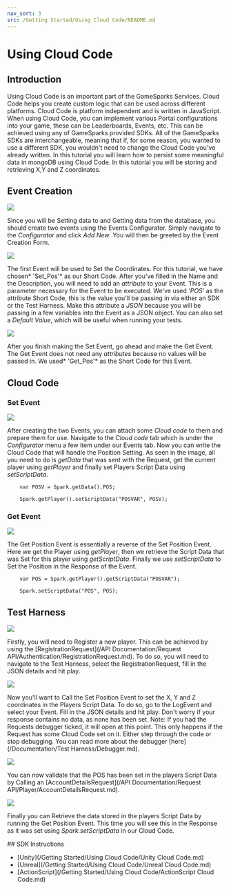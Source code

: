 ```yaml
---
nav_sort: 3
src: /Getting Started/Using Cloud Code/README.md
---
```


# Using Cloud Code

## Introduction

Using Cloud Code is an important part of the GameSparks Services. Cloud Code helps you create custom logic that can be used across different platforms. Cloud Code is platform independent and is written in JavaScript. When using Cloud Code, you can implement various Portal configurations into your game, these can be Leaderboards, Events, etc. This can be achieved using any of GameSparks provided SDKs. All of the GameSparks SDKs are interchangeable, meaning that if, for some reason, you wanted to use a different SDK, you wouldn't need to change the Cloud Code you've already written. In this tutorial you will learn how to persist some meaningful data in mongoDB using Cloud Code. In this tutorial you will be storing and retrieving X,Y and Z coordinates.

## Event Creation

![](img/UsingCloudCode/1.png)

Since you will be Setting data to and Getting data from the database, you should create two events using the Events Configurator. Simply navigate to the *Configurator* and click *Add New*. You will then be greeted by the Event Creation Form.

![](img/UsingCloudCode/2.png)

The first Event will be used to Set the Coordinates. For this tutorial, we have chosen* 'Set_Pos'* as our Short Code. After you've filled in the Name and the Description, you will need to add an *attribute* to your Event. This is a parameter necessary for the Event to be executed. We've used *'POS'* as the attribute Short Code, this is the value you'll be passing in via either an SDK or the Test Harness. Make this attribute a *JSON* because you will be passing in a few variables into the Event as a JSON object. You can also set a *Default Value*, which will be useful when running your tests.

![](img/UsingCloudCode/3.png)

After you finish making the Set Event, go ahead and make the Get Event. The Get Event does not need any *attributes* because no values will be passed in. We used* 'Get_Pos'* as the Short Code for this Event.


## Cloud Code

### Set Event

![](img/UsingCloudCode/4.jpg)

After creating the two Events, you can attach some *Cloud code* to them and prepare them for use. Navigate to the *Cloud code* tab which is under the *Configurator* menu a few item under our Events tab. Now you can write the Cloud Code that will handle the Position Setting. As seen in the image, all you need to do is *getData* that was sent with the Request, get the current player using *getPlayer* and finally set Players Script Data using *setScriptData*.


```
    var POSV = Spark.getData().POS;

    Spark.getPlayer().setScriptData("POSVAR", POSV);
```

### Get Event

![](img/UsingCloudCode/5.jpg)

The Get Position Event is essentially a reverse of the Set Position Event. Here we get the Player using *getPlayer*, then we retrieve the Script Data that was Set for this player using *getScriptData*. Finally we use *setScriptData* to Set the Position in the Response of the Event.


```
    var POS = Spark.getPlayer().getScriptData("POSVAR");

    Spark.setScriptData("POS", POS);
```

## Test Harness

![](img/UsingCloudCode/6.png)

Firstly, you will need to Register a new player. This can be achieved by using the [RegistrationRequest](/API Documentation/Request API/Authentication/RegistrationRequest.md). To do so, you will need to navigate to the Test Harness, select the RegistrationRequest, fill in the JSON details and hit play.

![](img/UsingCloudCode/7.png)

Now you'll want to Call the Set Position Event to set the X, Y and Z coordinates in the Players Script Data. To do so, go to the LogEvent and select your Event. Fill in the JSON details and hit play. Don't worry if your response contains no data, as none has been set. Note: If you had the Requests debugger ticked, it will open at this point. This only happens if the Request has some Cloud Code set on it. Either step through the code or stop debugging. You can read more about the debugger [here](/Documentation/Test Harness/Debugger.md).

![](img/UsingCloudCode/8.png)

You can now validate that the POS has been set in the players Script Data by Calling an [AccountDetailsRequest](/API Documentation/Request API/Player/AccountDetailsRequest.md).

![](img/UsingCloudCode/9.png)

Finally you can Retrieve the data stored in the players Script Data by running the Get Position Event. This time you will see this in the Response as it was set using *Spark.setScriptData* in our Cloud Code.

## SDK Instructions

* [Unity](/Getting Started/Using Cloud Code/Unity Cloud Code.md)
* [Unreal](/Getting Started/Using Cloud Code/Unreal Cloud Code.md)
* [ActionScript](/Getting Started/Using Cloud Code/ActionScript Cloud Code.md)
